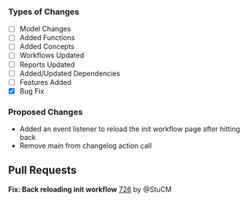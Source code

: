 ### Types of Changes
- [ ] Model Changes
- [ ] Added Functions
- [ ] Added Concepts
- [ ] Workflows Updated
- [ ] Reports Updated
- [ ] Added/Updated Dependencies
- [ ] Features Added
- [x] Bug Fix

### Proposed Changes
- Added an event listener to reload the init workflow page after hitting back
- Remove main from changelog action call

## Pull Requests

**Fix: Back reloading init workflow**
[726](https://github.com/flaxandteal/coral-arches/pull/726) by @StuCM


